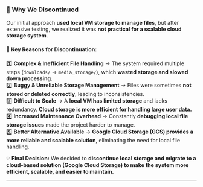 ### **📌  Why We Discontinued**  

Our initial approach **used local VM storage to manage files**, but after extensive testing, we realized it was **not practical for a scalable cloud storage system**.  

#### **🔹 Key Reasons for Discontinuation:**  
1️⃣ **Complex & Inefficient File Handling** → The system required multiple steps (`downloads/` → `media_storage/`), which **wasted storage and slowed down processing**.  
2️⃣ **Buggy & Unreliable Storage Management** → Files were sometimes **not stored or deleted correctly**, leading to inconsistencies.  
3️⃣ **Difficult to Scale** → A **local VM has limited storage** and lacks redundancy. **Cloud storage is more efficient for handling large user data.**  
4️⃣ **Increased Maintenance Overhead** → Constantly **debugging local file storage issues** made the project harder to manage.  
5️⃣ **Better Alternative Available** → **Google Cloud Storage (GCS) provides a more reliable and scalable solution**, eliminating the need for local file handling.  

💡 **Final Decision:** We decided to **discontinue local storage and migrate to a cloud-based solution (Google Cloud Storage) to make the system more efficient, scalable, and easier to maintain.**  

---
